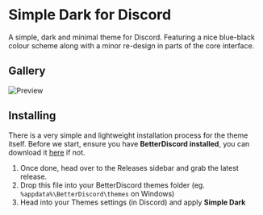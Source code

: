 # Simple Dark for Discord

A simple, dark and minimal theme for Discord. Featuring a nice blue-black colour scheme along with a minor re-design in parts of the core interface.

## Gallery

![Preview](https://i.imgur.com/Wm01n0r.png)

## Installing

There is a very simple and lightweight installation process for the theme itself. Before we start, ensure you have **BetterDiscord installed**, you can download it [here](https://betterdiscord.app/) if not. 

1. Once done, head over to the Releases sidebar and grab the latest release.
2. Drop this file into your BetterDiscord themes folder (eg. `%appdata%\BetterDiscord\themes` on Windows)
3. Head into your Themes settings (in Discord) and apply **Simple Dark**
